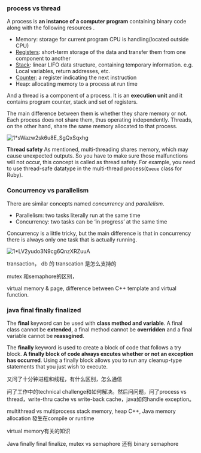 ### process vs thread

A process is **an instance of a computer program** containing binary code along with the following resources .

- Memory: storage for current program CPU is handling(located outside CPU)
- [Registers](http://pediaa.com/difference-between-register-and-main-memory/): short-term storage of the data and transfer them from one component to another
- [Stack](http://pediaa.com/difference-between-stack-and-queue/): linear LIFO data structure, containing temporary information. e.g. Local variables, return addresses, etc.
- [Counter](http://pediaa.com/what-is-the-difference-between-stack-pointer-and-program-counter/): a register indicating the next instruction
- Heap: allocating memory to a process at run time

And a thread is a component of a process. It is an **execution unit** and it contains program counter, stack and set of registers. 

The main difference between them is whether they share memory or not. Each process does not share them, thus operating independently. Threads, on the other hand, share the same memory allocated to that process.



![1*sWazw2sk6u8E_SgQxSqxhg](https://miro.medium.com/max/1400/1*sWazw2sk6u8E_SgQxSqxhg.png)

**Thread safety** As mentioned, multi-threading shares memory, which may cause unexpected outputs. So you have to make sure those malfunctions will not occur, this concept is called as thread safety. For example, you need to use thread-safe datatype in the multi-thread process(`Queue` class for Ruby).



### Concurrency vs parallelism

There are similar concepts named *concurrency* and *parallelism*.

- Parallelism: two tasks literally run at the same time
- Concurrency: two tasks can be ‘in progress’ at the same time

Concurrency is a little tricky, but the main difference is that in concurrency there is always only one task that is actually running.

![1*LV2yudo3N9cg6QnzXRZuuA](https://miro.medium.com/max/1400/1*LV2yudo3N9cg6QnzXRZuuA.png)



transaction， db 的 transcation 是怎么支持的



mutex 和semaphore的区别，



virtual memory & page,  difference between C++ template and virtual function.



### java final finally finalized

The **final** keyword can be used with **class method and variable**.  A final class cannot be **extended**, a final method cannot be **overridden** and a final variable cannot be **reassgined**.

The **finally** keyword is used to create a block of code that follows a try block. **A finally block of code always excutes whether or not an exception has occurred**. Using a finally block allows you to run any cleanup-type statements that you just wish to execute.







又问了十分钟进程和线程，有什么区别，怎么通信



问了工作中的technical challenge和如何解决。然后问问题，问了process vs thread，write-thru cache vs write-back cache，java如何handle exception。

multithread vs multiprocess
stack memory, heap
C++, Java memory allocation 發生在compile or runtime

virtual memory有关的知识

Java finally final finalize, mutex vs semaphore 还有 binary semaphore